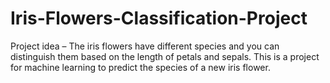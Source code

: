 # Iris-Flowers-Classification-Project
Project idea – The iris flowers have different species and you can distinguish them based on the length of petals and sepals.  This is a project for machine learning to predict the species of a new iris flower.
